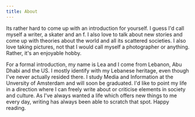 ```yaml
---
title: About
---
```

Its rather hard to come up with an introduction for yourself. I guess I'd call myself a writer, a skater and an f. I also love to talk about new stories and come up with theories about the world and all its scattered societies. I also love taking pictures, not that I would call myself a photographer or anything. Rather, it's an enjoyable hobby. 

For a formal introduction, my name is Lea and I come from Lebanon, Abu Dhabi and the US. I mostly identify with my Lebanese heritage, even though I've never actually resided there. I study Media and Information at the Unversity of Amsterdam and will soon be graduated. I'd like to point my life in a direction where I can freely write about or criticise elements in society and culture. As I've always wanted a life which offers new things to me every day, writing has always been able to scratch that spot. Happy reading.